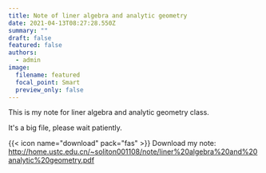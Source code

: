 ```yaml
---
title: Note of liner algebra and analytic geometry
date: 2021-04-13T08:27:28.550Z
summary: ""
draft: false
featured: false
authors:
  - admin
image:
  filename: featured
  focal_point: Smart
  preview_only: false
---
```

This is my note for liner algebra and analytic geometry class.

It's a big file, please wait patiently.

{{< icon name="download" pack="fas" >}} Download my note: [](http://home.ustc.edu.cn/~soliton001108/note/theoretiacl%20mechanics.pdf)<http://home.ustc.edu.cn/~soliton001108/note/liner%20algebra%20and%20analytic%20geometry.pdf>